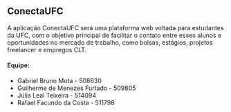 ## ConectaUFC

A aplicação ConectaUFC será uma plataforma web voltada para estudantes da UFC, com o objetivo principal de facilitar o contato entre esses alunos e oportunidades no mercado de trabalho, como bolsas, estágios, projetos freelancer e empregos CLT.

#### Equipe:
- Gabriel Bruno Mota - 508630
- Guilherme de Menezes Furtado - 509805
- Júlia Leal Teixeira - 514094
- Rafael Facundo da Costa - 511798
